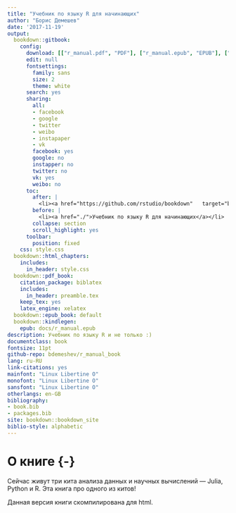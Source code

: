 ```yaml
---
title: "Учебник по языку R для начинающих"
author: "Борис Демешев"
date: '2017-11-19'
output:
  bookdown::gitbook:
    config:
      download: [["r_manual.pdf", "PDF"], ["r_manual.epub", "EPUB"], ["r_manual.mobi", "MOBI"]]
      edit: null
      fontsettings:
        family: sans
        size: 2
        theme: white
      search: yes
      sharing:
        all:
        - facebook
        - google
        - twitter
        - weibo
        - instapaper
        - vk
        facebook: yes
        google: no
        instapper: no
        twitter: no
        vk: yes
        weibo: no
      toc:
        after: |
          <li><a href="https://github.com/rstudio/bookdown"   target="blank">Создано с использованием пакета bookdown</a></li>
        before: |
          <li><a href="./">Учебник по языку R для начинающих</a></li>
        collapse: section
        scroll_highlight: yes
      toolbar:
        position: fixed
    css: style.css
  bookdown::html_chapters:
    includes:
      in_header: style.css
  bookdown::pdf_book:
    citation_package: biblatex
    includes:
      in_header: preamble.tex
    keep_tex: yes
    latex_engine: xelatex
  bookdown::epub_book: default
  bookdown::kindlegen:
    epub: docs/r_manual.epub
description: Учебник по языку R и не только :)
documentclass: book
fontsize: 11pt
github-repo: bdemeshev/r_manual_book
lang: ru-RU
link-citations: yes
mainfont: "Linux Libertine O"
monofont: "Linux Libertine O"
sansfont: "Linux Libertine O"
otherlangs: en-GB
bibliography:
- book.bib
- packages.bib
site: bookdown::bookdown_site
biblio-style: alphabetic
---
```


# О книге {-}

Сейчас живут три кита анализа данных и научных вычислений — Julia, Python и R. Эта книга про одного из китов!




Данная версия книги скомпилирована для html.




